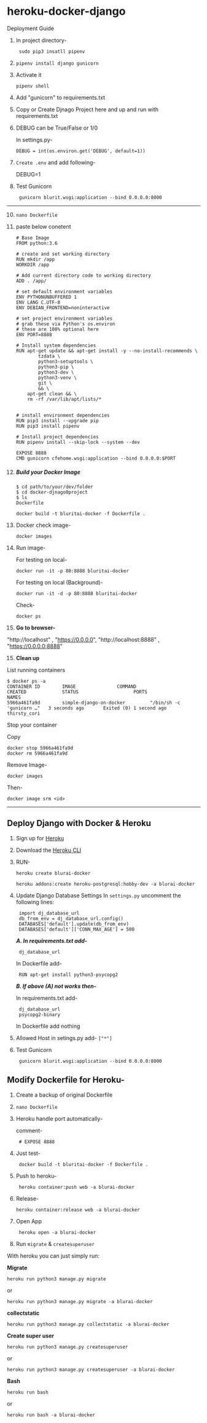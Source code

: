 # heroku-docker-django
Deployment Guide



1. In project directory-

	    sudo pip3 insatll pipenv

2. `pipenv install django gunicorn`

3.  Activate it

	    pipenv shell

4. Add "gunicorn" to requirements.txt

5. Copy or Create Djnago Project here and up and run with requirements.txt

6. DEBUG can be True/False or 1/0

	In settings.py-

       DEBUG = int(os.environ.get('DEBUG', default=1)) 

8. `Create .env` and add following-

    DEBUG=1
   
9. Test Gunicorn
   

		gunicorn blurit.wsgi:application --bind 0.0.0.0:8000

----------------------------------------------------------------
10. `nano Dockerfile`

11. paste below conetent

	    # Base Image
		FROM python:3.6

		# create and set working directory
		RUN mkdir /app
		WORKDIR /app

		# Add current directory code to working directory
		ADD . /app/

		# set default environment variables
		ENV PYTHONUNBUFFERED 1
		ENV LANG C.UTF-8
		ENV DEBIAN_FRONTEND=noninteractive 

		# set project environment variables
		# grab these via Python's os.environ
		# these are 100% optional here
		ENV PORT=8888

		# Install system dependencies
		RUN apt-get update && apt-get install -y --no-install-recommends \
		        tzdata \
		        python3-setuptools \
		        python3-pip \
		        python3-dev \
		        python3-venv \
		        git \
		        && \
		    apt-get clean && \
		    rm -rf /var/lib/apt/lists/*


		# install environment dependencies
		RUN pip3 install --upgrade pip 
		RUN pip3 install pipenv

		# Install project dependencies
		RUN pipenv install --skip-lock --system --dev

		EXPOSE 8888
		CMD gunicorn cfehome.wsgi:application --bind 0.0.0.0:$PORT

12. ##### Build your Docker Image

	```
	$ cd path/to/your/dev/folder
	$ cd docker-djnago0project
	$ ls
	Dockerfile
	```
	    docker build -t bluritai-docker -f Dockerfile .

13. Docker check image-
	  
		docker images

14. Run image-

	For testing on local-

	    docker run -it -p 80:8888 bluritai-docker

	For testing on local (Background)-

		docker run -it -d -p 80:8888 bluritai-docker

	Check-

		docker ps
		
15. **Go to browser-**

"http://localhost"	, "https://0.0.0.0", "http://localhost:8888"	, "https://0.0.0.0:8888"

15. **Clean up**

List running containers

```
$ docker ps -a
CONTAINER ID        IMAGE               COMMAND                  CREATED             STATUS                    PORTS               NAMES
5966a461fa9d        simple-django-on-docker         "/bin/sh -c 'gunicorn …"   3 seconds ago       Exited (0) 1 second ago                       thirsty_cori
```

Stop your container

Copy

```
docker stop 5966a461fa9d
docker rm 5966a461fa9d
```

Remove Image-

    docker images
 Then-
    
    docker image srm <id>


-------------------

## Deploy Django with Docker & Heroku

1. Sign up for  [Heroku](https://www.heroku.com/)

2. Download the  [Heroku CLI](https://devcenter.heroku.com/articles/heroku-cli)

3. RUN-


	   heroku create blurai-docker

	   heroku addons:create heroku-postgresql:hobby-dev -a blurai-docker


4. Update Django Database Settings
In  `settings.py`  uncomment the following lines:

	    import dj_database_url
	    db_from_env = dj_database_url.config()
	    DATABASES['default'].update(db_from_env)
	    DATABASES['default']['CONN_MAX_AGE'] = 500

	***A. In requirements.txt add-***

	    dj_database_url

	In Dockerfile add-

	    RUN apt-get install python3-psycopg2	
	    
	***B. If above (A) not works then-***

	In requirements.txt add-

	    dj_database_url
	    psycopg2-binary

	In Dockerfile add nothing
	    
5. Allowed Host in setings.py add- `["*"]`

6. Test Gunicorn
   
		gunicorn blurit.wsgi:application --bind 0.0.0.0:8000


## Modify Dockerfile for Heroku-

1. Create a backup of original Dockerfile

2. `nano Dockerfile`

3. Heroku handle port automatically-

	comment-

	    # EXPOSE 8888

4. Just test-

	    docker build -t bluritai-docker -f Dockerfile .

5. Push to heroku-

		heroku container:push web -a blurai-docker

6. Release-

	```
	heroku container:release web -a blurai-docker
	```
	 
7. Open App

	    heroku open -a blurai-docker



8.  Run  `migrate`  &  `createsuperuser`

With heroku you can just simply run:

**Migrate**

```
heroku run python3 manage.py migrate
```

or


```
heroku run python3 manage.py migrate -a blurai-docker
```

**collectstatic** 

```
heroku run python3 manage.py collectstatic -a blurai-docker
```

**Create super user**


```
heroku run python3 manage.py createsuperuser
```

or


```
heroku run python3 manage.py createsuperuser -a blurai-docker
```

**Bash**


```
heroku run bash
```

or


```
heroku run bash -a blurai-docker
```


